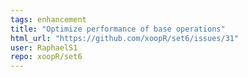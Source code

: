 ```yaml
---
tags: enhancement
title: "Optimize performance of base operations"
html_url: "https://github.com/xoopR/set6/issues/31"
user: RaphaelS1
repo: xoopR/set6
---
```


